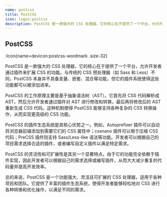 ```yaml
---
name: postcss
title: PostCSS
icon: logos:postcss
description: PostCSS 是一款强大的 CSS 处理器，它的核心在于提供了一个平台，允许开发者通过插件来扩展 CSS 的功能。与传统的 CSS 预处理器（如 Sass 和 Less）不同，PostCSS 本身并不具备变量、嵌套、混合等功能，但它的插件系统使得这些功能都可以被添加进来。
---
```


## PostCSS

:Icon{name=devicon:postcss-wordmark .size-32}

PostCSS 是一款强大的 CSS 处理器，它的核心在于提供了一个平台，允许开发者通过插件来扩展 CSS 的功能。与传统的 CSS 预处理器（如 Sass 和 Less）不同，PostCSS 本身并不具备变量、嵌套、混合等功能，但它的插件系统使得这些功能都可以被添加进来。

PostCSS 的工作原理主要是基于抽象语法树（AST）。它首先将 CSS 代码解析成 AST，然后允许开发者通过插件对 AST 进行修改和转换，最后再将修改后的 AST 重新生成 CSS 代码。这种机制使得 PostCSS 能够支持各种复杂的 CSS 转换操作，从而实现更高级的 CSS 功能。

PostCSS 的插件生态系统是其核心优势之一。例如，Autoprefixer 插件可以自动将浏览器前缀添加到需要它们的 CSS 属性中；cssnano 插件可以用于压缩 CSS 代码；PreCSS 插件则支持 Sass/Less-like 语法等功能。开发者可以根据自己的项目需求选择合适的插件，或者编写自定义插件以满足特定需求。

PostCSS 的灵活性和可扩展性是其另一个显著特点。由于它的功能完全依赖于插件实现，因此开发者可以根据自己的需求选择或编写插件，从而大大减少重复的代码量并提高开发效率。

总的来说，PostCSS 是一个功能强大、灵活且可扩展的 CSS 处理器，适用于各种项目和团队。它提供了丰富的插件生态系统，使得开发者能够轻松地对 CSS 进行各种转换和优化操作，以满足不同的需求。
